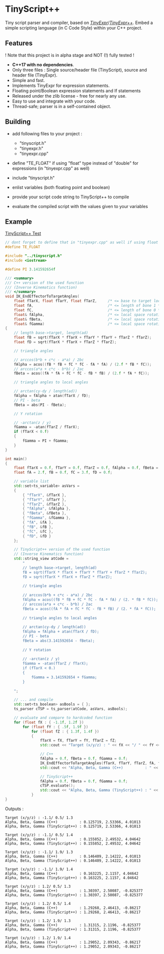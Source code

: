 
# TinyScript++

Tiny script parser and compiler, based on [*TinyExpr*](https://github.com/codeplea/tinyexpr)/[*TinyExpr++*](https://github.com/Blake-Madden/tinyexpr-plusplus). Embed a simple scripting language (in C Code Style) within your C++ project.

## Features

! Note that this project is in alpha stage and NOT (!) fully tested !

- **C++17 with no dependencies**.
- Only three files : Single source/header file (TinyScript), source and header file (TinyExpr).
- Simple and fast.
- Implements TinyExpr for expression statements.
- Floating point/Boolean expression statements and If statements
- Released under the zlib license - free for nearly any use.
- Easy to use and integrate with your code.
- Thread-safe; parser is in a self-contained object.

## Building

- add following files to your project :

    * "tinyscript.h"
    * "tinyexpr.h"
    * "tinyexpr.cpp"

- define "TE_FLOAT" if using "float" type instead of "double" for expressions (in "tinyexpr.cpp" as well)
- include "tinyscript.h"
- enlist variables (both floating point and boolean)
- provide your script code string to TinyScript++ to compile
- evaluate the compiled script with the values given to your variables

## Example

[TinyScript++ Test](test/test_tinyscript.cpp)

```cpp
// dont forget to define that in "tinyexpr.cpp" as well if using float
#define TE_FLOAT

#include "../tinyscript.h"
#include <iostream>

#define PI 3.141592654f

/// <summary>
/// C++ version of the used function
/// (Inverse Kinematics function)
/// </summary>
void IK_EndEffectorToTargetAngles(
	float fTarX, float fTarY, float fTarZ,     /* <= base to target local vector */
	float fA,                                  /* <= length of bone 1 */
	float fC,                                  /* <= length of bone 0 */
	float& fAlpha,                             /* <= local space rotation Z angle base joint */
	float& fBeta,                              /* <= local space rotation Z angle mid joint */
	float& fGamma)                             /* <= local space rotation Y angle base joint */
{
	// length base->target, length(ad)
	float fB = sqrt(fTarX * fTarX + fTarY * fTarY + fTarZ * fTarZ);
	float fD = sqrt(fTarX * fTarX + fTarZ * fTarZ);

	// triangle angles

	// arccos(b*b + c*c - a*a) / 2bc
	fAlpha = acos((fB * fB + fC * fC - fA * fA) / (2.f * fB * fC));
	// arccos(a*a + c*c - b*b) / 2ac
	fBeta = acos((fA * fA + fC * fC - fB * fB) / (2.f * fA * fC));

	// triangle angles to local angles

	// arctan(cy-dy / length(ad))
	fAlpha = fAlpha + atan(fTarX / fD);
	// PI - beta
	fBeta = abs(PI - fBeta);

	// Y rotation

	// -arctan(z / y)
	fGamma = -atan(fTarZ / fTarX);
	if (fTarX < 0.f)
	{
		fGamma = PI + fGamma;
	}
}

int main()
{
	float fTarX = 0.f, fTarY = 0.f, fTarZ = 0.f, fAlpha = 0.f, fBeta = 0.f, fGamma = 0.f;
	float fA = 2.f, fB = 0.f, fC = 3.f, fD = 0.f;

	// variable list
	std::set<ts_variable> asVars =
	{
		{ "fTarX", &fTarX },
		{ "fTarY", &fTarY },
		{ "fTarZ", &fTarZ },
		{ "fAlpha", &fAlpha },
		{ "fBeta", &fBeta },
		{ "fGamma", &fGamma },
		{ "fA", &fA },
		{ "fB", &fB },
		{ "fC", &fC },
		{ "fD", &fD }
	};

	// TinyScript++ version of the used function
	// (Inverse Kinematics function)
	std::string_view atCode =
		"	                                                            \n\r\
		// length base->target, length(ad)	                            \n\r\
		fB = sqrt(fTarX * fTarX + fTarY * fTarY + fTarZ * fTarZ);	    \n\r\
		fD = sqrt(fTarX * fTarX + fTarZ * fTarZ);	                    \n\r\
		                                                                \n\r\
		// triangle angles	                                            \n\r\
		                                                                \n\r\
		// arccos(b*b + c*c - a*a) / 2bc	                            \n\r\
		fAlpha = acos((fB * fB + fC * fC - fA * fA) / (2. * fB * fC));	\n\r\
		// arccos(a*a + c*c - b*b) / 2ac	                            \n\r\
		fBeta = acos((fA * fA + fC * fC - fB * fB) / (2. * fA * fC));	\n\r\
		                                                                \n\r\
		// triangle angles to local angles	                            \n\r\
		                                                                \n\r\
		// arctan(cy-dy / length(ad))	                                \n\r\
		fAlpha = fAlpha + atan(fTarX / fD);	                            \n\r\
		// PI - beta	                                                \n\r\
		fBeta = abs(3.141592654 - fBeta);	                            \n\r\
		                                                                \n\r\
		// Y rotation	                                                \n\r\
		                                                                \n\r\
		// -arctan(z / y)	                                            \n\r\
		fGamma = -atan(fTarZ / fTarX);	                                \n\r\
		if (fTarX < 0.)	                                                \n\r\
		{	                                                            \n\r\
			fGamma = 3.141592654 + fGamma;	                            \n\r\
		}	                                                            \n\r\
		                                                                \n\r\
	";

	// ... and compile
	std::set<ts_boolean> asBools = { };
	ts_parser cTSP = ts_parser(atCode, asVars, asBools);

	// evaluate and compare to hardcoded function
	for (float fX : { -1.1f, 1.2f })
		for (float fY : { .5f, 1.9f })
			for (float fZ : { 1.3f, 1.4f })
			{
				fTarX = fX, fTarY = fY, fTarZ = fZ;
				std::cout << "Target (x/y/z) : " << fX << "/ " << fY << "/ " << fZ << "\n";

				// C++
				fAlpha = 0.f, fBeta = 0.f, fGamma = 0.f;
				IK_EndEffectorToTargetAngles(fTarX, fTarY, fTarZ, fA, fC, fAlpha, fBeta, fGamma);
				std::cout << "Alpha, Beta, Gamma (C++)          : " << fAlpha << ", " << fBeta << ", " << fGamma << "\n";

				// TinyScript++
				fAlpha = 0.f, fBeta = 0.f, fGamma = 0.f;
				cTSP.evaluate();
				std::cout << "Alpha, Beta, Gamma (TinyScript++) : " << fAlpha << ", " << fBeta << ", " << fGamma << "\n\n";
			}
}
```

Outputs :

```console
Target (x/y/z) : -1.1/ 0.5/ 1.3
Alpha, Beta, Gamma (C++)          : 0.125719, 2.53366, 4.01013
Alpha, Beta, Gamma (TinyScript++) : 0.125719, 2.53366, 4.01013

Target (x/y/z) : -1.1/ 0.5/ 1.4
Alpha, Beta, Gamma (C++)          : 0.155852, 2.49532, 4.04642
Alpha, Beta, Gamma (TinyScript++) : 0.155852, 2.49532, 4.04642

Target (x/y/z) : -1.1/ 1.9/ 1.3
Alpha, Beta, Gamma (C++)          : 0.146409, 2.14222, 4.01013
Alpha, Beta, Gamma (TinyScript++) : 0.146409, 2.14222, 4.01013

Target (x/y/z) : -1.1/ 1.9/ 1.4
Alpha, Beta, Gamma (C++)          : 0.163225, 2.1157, 4.04642
Alpha, Beta, Gamma (TinyScript++) : 0.163225, 2.1157, 4.04642

Target (x/y/z) : 1.2/ 0.5/ 1.3
Alpha, Beta, Gamma (C++)          : 1.30397, 2.50087, -0.825377
Alpha, Beta, Gamma (TinyScript++) : 1.30397, 2.50087, -0.825377

Target (x/y/z) : 1.2/ 0.5/ 1.4
Alpha, Beta, Gamma (C++)          : 1.29268, 2.46413, -0.86217
Alpha, Beta, Gamma (TinyScript++) : 1.29268, 2.46413, -0.86217

Target (x/y/z) : 1.2/ 1.9/ 1.3
Alpha, Beta, Gamma (C++)          : 1.31315, 2.1196, -0.825377
Alpha, Beta, Gamma (TinyScript++) : 1.31315, 2.1196, -0.825377

Target (x/y/z) : 1.2/ 1.9/ 1.4
Alpha, Beta, Gamma (C++)          : 1.29052, 2.09343, -0.86217
Alpha, Beta, Gamma (TinyScript++) : 1.29052, 2.09343, -0.86217
```
